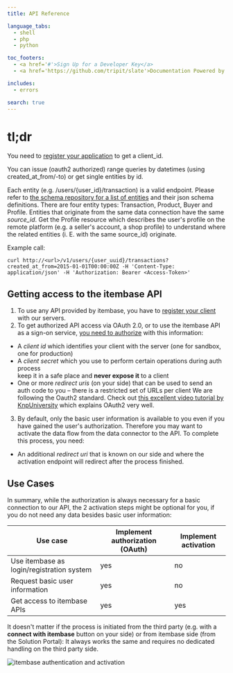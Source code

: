 ```yaml
---
title: API Reference

language_tabs:
  - shell
  - php
  - python

toc_footers:
  - <a href='#'>Sign Up for a Developer Key</a>
  - <a href='https://github.com/tripit/slate'>Documentation Powered by Slate</a>

includes:
  - errors

search: true
---
```


# tl;dr

You need to [register  your application](/api/clients) to get a client_id.

You can issue (oauth2 authorized) range queries by datetimes (using created_at_from/-to) or get single entities by id.

Each entity (e.g. /users/{user_id}/transaction) is a valid endpoint. Please refer to <a href="https://bitbucket.org/itembase/data-connect-public">the schema repository for a list of entities</a> and their json schema definitions. There are four entity types: Transaction, Product, Buyer and Profile. Entities that originate from the same data connection have the same <i>source_id</i>. Get the Profile resource which describes the user's profile on the remote platform (e.g. a seller's account, a shop profile) to understand where the related entities (i. E. with the same source_id) originate.

Example call:

```shell
curl http://<url>/v1/users/{user_uuid}/transactions?created_at_from=2015-01-01T00:00:00Z -H 'Content-Type: application/json' -H 'Authorization: Bearer <Access-Token>'
```

## Getting access to the itembase API

1. To use any API provided by itembase, you have to [register your client](/api/clients) with our servers.
2. To get authorized API access via OAuth 2.0, or to use the itembase API as a sign-on service, [you need to authorize](auth) with this information:
* A *client id* which identifies your client with the server (one for sandbox, one for production)
* A *client secret* which you use to perform certain operations during auth process <aside class="warning">keep it in a safe place and **never expose it** to a client</aside>
* One or more *redirect uris* (on your side) that can be used to send an auth code to you – there is a restricted set of URLs per client
We are following the Oauth2 standard. Check out [this excellent video tutorial by KnpUniversity](https://www.youtube.com/watch?v=io_r-0e3Qcw) which explains OAuth2 very well.
3. By default, only the basic user information is available to you even if you have gained the user's authorization. Therefore you may want to activate the data flow from the data connector to the API. To complete this process, you need:
* An additional *redirect uri* that is known on our side and where the activation endpoint will redirect after the process finished.

## Use Cases
In summary, while the authorization is always necessary for a basic connection to our API, the 2 activation steps might be optional for you, if you do not need any data besides basic user information:

|Use case|Implement authorization (OAuth)|Implement activation|
|---|---|---|
|Use itembase as login/registration system|yes|no|
|Request basic user information|yes|no|
|Get access to itembase APIs|yes|yes|

It doesn't matter if the process is initiated from the third party (e.g. with a **connect with itembase** button on your side) or from itembase side (from the Solution Portal): It always works the same and requires no dedicated handling on the third party side.

![itembase authentication and activation](http://developers.itembase.com/images/auth_activation.png)

